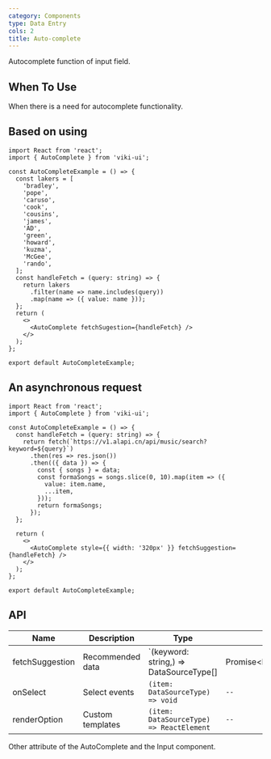```yaml
---
category: Components
type: Data Entry
cols: 2
title: Auto-complete
---
```


Autocomplete function of input field.

## When To Use

When there is a need for autocomplete functionality.

## Based on using

```tsx
import React from 'react';
import { AutoComplete } from 'viki-ui';

const AutoCompleteExample = () => {
  const lakers = [
    'bradley',
    'pope',
    'caruso',
    'cook',
    'cousins',
    'james',
    'AD',
    'green',
    'howard',
    'kuzma',
    'McGee',
    'rando',
  ];
  const handleFetch = (query: string) => {
    return lakers
      .filter(name => name.includes(query))
      .map(name => ({ value: name }));
  };
  return (
    <>
      <AutoComplete fetchSugestion={handleFetch} />
    </>
  );
};

export default AutoCompleteExample;
```

## An asynchronous request

```tsx
import React from 'react';
import { AutoComplete } from 'viki-ui';

const AutoCompleteExample = () => {
  const handleFetch = (query: string) => {
    return fetch(`https://v1.alapi.cn/api/music/search?keyword=${query}`)
      .then(res => res.json())
      .then(({ data }) => {
        const { songs } = data;
        const formaSongs = songs.slice(0, 10).map(item => ({
          value: item.name,
          ...item,
        }));
        return formaSongs;
      });
  };

  return (
    <>
      <AutoComplete style={{ width: '320px' }} fetchSuggestion={handleFetch} />
    </>
  );
};

export default AutoCompleteExample;
```

## API

| Name            | Description      | Type                                                                 | Default |
| --------------- | ---------------- | -------------------------------------------------------------------- | ------- |
| fetchSuggestion | Recommended data | `(keyword: string,) => DataSourceType[] | Promise<DataSourceType[]>` | `--`    |
| onSelect        | Select events    | `(item: DataSourceType) => void`                                     | `--`    |
| renderOption    | Custom templates | `(item: DataSourceType) => ReactElement`                             | `--`    |

Other attribute of the AutoComplete and the Input component.

